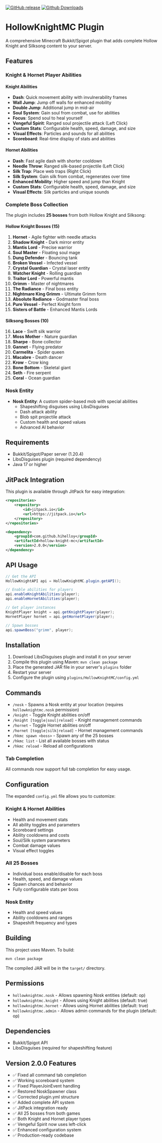 [![GitHub release](https://img.shields.io/github/v/release/Hihelloy-main/HollowKnightMC?style=flat-square)](https://github.com/Hihelloy-main/HollowKnightMC/releases)
[![Github Downloads](https://img.shields.io/github/downloads/Hihelloy-main/HollowKnightMC/total.svg)](https://github.com/Hihelloy-main/HollowKnightMC/releases)

# HollowKnightMC Plugin

A comprehensive Minecraft Bukkit/Spigot plugin that adds complete Hollow Knight and Silksong content to your server.

## Features

### Knight & Hornet Player Abilities

#### Knight Abilities
- **Dash**: Quick movement ability with invulnerability frames
- **Wall Jump**: Jump off walls for enhanced mobility  
- **Double Jump**: Additional jump in mid-air
- **Soul System**: Gain soul from combat, use for abilities
- **Focus**: Spend soul to heal yourself
- **Vengeful Spirit**: Ranged soul projectile attack (Left Click)
- **Custom Stats**: Configurable health, speed, damage, and size
- **Visual Effects**: Particles and sounds for all abilities
- **Scoreboard**: Real-time display of stats and abilities

#### Hornet Abilities
- **Dash**: Fast agile dash with shorter cooldown
- **Needle Throw**: Ranged silk-based projectile (Left Click)
- **Silk Trap**: Place web traps (Right Click)
- **Silk System**: Gain silk from combat, regenerates over time
- **Enhanced Mobility**: Higher speed and jump than Knight
- **Custom Stats**: Configurable health, speed, damage, and size
- **Visual Effects**: Silk particles and unique sounds

### Complete Boss Collection
The plugin includes **25 bosses** from both Hollow Knight and Silksong:

#### Hollow Knight Bosses (15)
1. **Hornet** - Agile fighter with needle attacks
2. **Shadow Knight** - Dark mirror entity
3. **Mantis Lord** - Precise warrior
4. **Soul Master** - Floating soul mage
5. **Dung Defender** - Bouncing tank
6. **Broken Vessel** - Infected vessel
7. **Crystal Guardian** - Crystal laser entity
8. **Watcher Knight** - Rolling guardian
9. **Traitor Lord** - Powerful mantis
10. **Grimm** - Master of nightmares
11. **The Radiance** - Final boss entity
12. **Nightmare King Grimm** - Ultimate Grimm form
13. **Absolute Radiance** - Godmaster final boss
14. **Pure Vessel** - Perfect Knight form
15. **Sisters of Battle** - Enhanced Mantis Lords

#### Silksong Bosses (10)
16. **Lace** - Swift silk warrior
17. **Moss Mother** - Nature guardian
18. **Sharpe** - Bone collector
19. **Gannet** - Flying predator
20. **Carmelita** - Spider queen
21. **Macabre** - Death dancer
22. **Krow** - Crow king
23. **Bone Bottom** - Skeletal giant
24. **Seth** - Fire serpent
25. **Coral** - Ocean guardian

### Nosk Entity
- **Nosk Entity**: A custom spider-based mob with special abilities
  - Shapeshifting disguises using LibsDisguises
  - Dash attack ability
  - Blob spit projectile attack
  - Custom health and speed values
  - Advanced AI behavior

## Requirements

- Bukkit/Spigot/Paper server (1.20.4)
- LibsDisguises plugin (required dependency)
- Java 17 or higher

## JitPack Integration

This plugin is available through JitPack for easy integration:

```xml
<repositories>
    <repository>
        <id>jitpack.io</id>
        <url>https://jitpack.io</url>
    </repository>
</repositories>

<dependency>
    <groupId>com.github.hihelloy</groupId>
    <artifactId>hollow-knight-mc</artifactId>
    <version>2.0.0</version>
</dependency>
```

## API Usage

```java
// Get the API
HollowKnightAPI api = HollowKnightMC.plugin.getAPI();

// Enable abilities for players
api.enableKnightAbilities(player);
api.enableHornetAbilities(player);

// Get player instances
KnightPlayer knight = api.getKnightPlayer(player);
HornetPlayer hornet = api.getHornetPlayer(player);

// Spawn bosses
api.spawnBoss("grimm", player);
```

## Installation

1. Download LibsDisguises plugin and install it on your server
2. Compile this plugin using Maven: `mvn clean package`
3. Place the generated JAR file in your server's `plugins` folder
4. Restart your server
5. Configure the plugin using `plugins/HollowKnightMC/config.yml`

## Commands

- `/nosk` - Spawns a Nosk entity at your location (requires `hollowknightmc.nosk` permission)
- `/knight` - Toggle Knight abilities on/off
- `/knight [toggle|soul|reload]` - Knight management commands
- `/hornet` - Toggle Hornet abilities on/off  
- `/hornet [toggle|silk|reload]` - Hornet management commands
- `/hkmc spawn <boss>` - Spawn any of the 25 bosses
- `/hkmc list` - List all available bosses with status
- `/hkmc reload` - Reload all configurations

### Tab Completion
All commands now support full tab completion for easy usage.

## Configuration

The expanded `config.yml` file allows you to customize:

### Knight & Hornet Abilities
- Health and movement stats
- All ability toggles and parameters
- Scoreboard settings
- Ability cooldowns and costs
- Soul/Silk system parameters
- Combat damage values
- Visual effect toggles

### All 25 Bosses
- Individual boss enable/disable for each boss
- Health, speed, and damage values
- Spawn chances and behavior
- Fully configurable stats per boss

### Nosk Entity
- Health and speed values
- Ability cooldowns and ranges
- Shapeshift frequency and types

## Building

This project uses Maven. To build:

```bash
mvn clean package
```

The compiled JAR will be in the `target/` directory.

## Permissions

- `hollowknightmc.nosk` - Allows spawning Nosk entities (default: op)
- `hollowknightmc.knight` - Allows using Knight abilities (default: true)
- `hollowknightmc.hornet` - Allows using Hornet abilities (default: true)
- `hollowknightmc.admin` - Allows admin commands for the plugin (default: op)

## Dependencies

- Bukkit/Spigot API
- LibsDisguises (required for shapeshifting feature)

## Version 2.0.0 Features

- ✅ Fixed all command tab completion
- ✅ Working scoreboard system
- ✅ Fixed PlayerJoinEvent handling
- ✅ Restored NoskSpawner class
- ✅ Corrected plugin.yml structure
- ✅ Added complete API system
- ✅ JitPack integration ready
- ✅ All 25 bosses from both games
- ✅ Both Knight and Hornet player types
- ✅ Vengeful Spirit now uses left-click
- ✅ Enhanced configuration system
- ✅ Production-ready codebase
